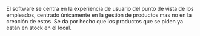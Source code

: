 El software se centra en la experiencia de usuario del punto de vista de los empleados, centrado únicamente en
la gestión de productos mas no en la creación de estos. Se da por hecho que los productos que se piden ya están en stock
en el local.



